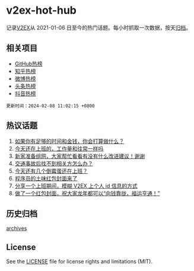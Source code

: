 # v2ex-hot-hub

 记录[V2EX](https://www.v2ex.com/)从 2021-01-06 日至今的热门话题。每小时抓取一次数据，按天[归档](archives)。
 
 ## 相关项目

- [GitHub热榜](https://github.com/it985/github-hot-hub)
- [知乎热榜](https://github.com/it985/zhihu-hot-hub)
- [微博热榜](https://github.com/it985/weibo-hot-hub)
- [头条热榜](https://github.com/it985/toutiao-hot-hub)
- [抖音热榜](https://github.com/it985/douyin-hot-hub)


 `更新时间：2024-02-08 11:02:15 +0800`

## 热议话题

1. [如果你有足够的时间和金钱，你会打算做什么？](https://www.v2ex.com/t/1014884)
1. [今天还在上班的，工作量和往常一样吗](https://www.v2ex.com/t/1014832)
1. [新家准备组网，大家帮忙看看有没有什么改进建议！谢谢](https://www.v2ex.com/t/1014838)
1. [交通事故后找不到相关方怎么办？](https://www.v2ex.com/t/1014887)
1. [今天还有几个倒霉蛋还在上班？](https://www.v2ex.com/t/1014987)
1. [程序员的土味红包封面来了](https://www.v2ex.com/t/1014878)
1. [分享一个上班期间，模糊 V2EX 上个人 id 信息的方式](https://www.v2ex.com/t/1014872)
1. [做了一个红包封面，祝大家龙年都可以“向钱靠拢，福运亨通！”](https://www.v2ex.com/t/1014950)

## 历史归档

[archives](archives)

## License

See the [LICENSE](LICENSE) file for license rights and limitations (MIT).
